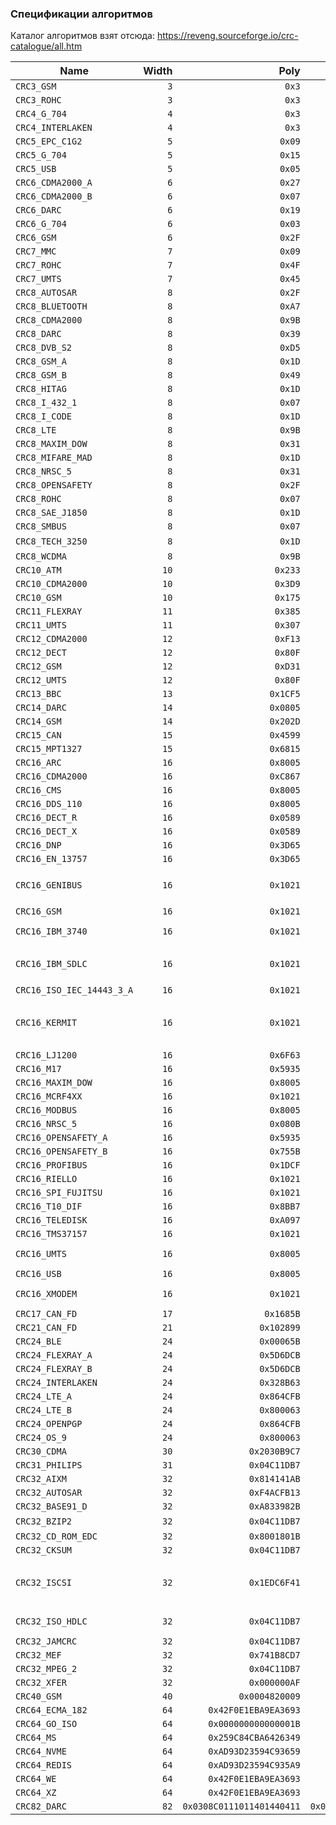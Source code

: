 ### Спецификации алгоритмов
Каталог алгоритмов взят отсюда: https://reveng.sourceforge.io/crc-catalogue/all.htm

| Name | Width | Poly | Init | RefIn | RefOut | XorOut | Check | Residue | Aliases |
| ---- | ----: | ---: | ---: | ----: | -----: | -----: | ----: | ------: | ------- |
|`CRC3_GSM`|`3`|`0x3`|`0x0`|`false`|`false`|`0x7`|`0x4`|`0x2`||
|`CRC3_ROHC`|`3`|`0x3`|`0x7`|`true`|`true`|`0x0`|`0x6`|`0x0`||
|`CRC4_G_704`|`4`|`0x3`|`0x0`|`true`|`true`|`0x0`|`0x7`|`0x0`|`CRC4_ITU`|
|`CRC4_INTERLAKEN`|`4`|`0x3`|`0xF`|`false`|`false`|`0xF`|`0xB`|`0x2`||
|`CRC5_EPC_C1G2`|`5`|`0x09`|`0x09`|`false`|`false`|`0x00`|`0x00`|`0x00`|`CRC5_EPC`|
|`CRC5_G_704`|`5`|`0x15`|`0x00`|`true`|`true`|`0x00`|`0x07`|`0x00`|`CRC5_ITU`|
|`CRC5_USB`|`5`|`0x05`|`0x1F`|`true`|`true`|`0x1F`|`0x19`|`0x06`||
|`CRC6_CDMA2000_A`|`6`|`0x27`|`0x3F`|`false`|`false`|`0x00`|`0x0D`|`0x00`||
|`CRC6_CDMA2000_B`|`6`|`0x07`|`0x3F`|`false`|`false`|`0x00`|`0x3B`|`0x00`||
|`CRC6_DARC`|`6`|`0x19`|`0x00`|`true`|`true`|`0x00`|`0x26`|`0x00`||
|`CRC6_G_704`|`6`|`0x03`|`0x00`|`true`|`true`|`0x00`|`0x06`|`0x00`|`CRC6_ITU`|
|`CRC6_GSM`|`6`|`0x2F`|`0x00`|`false`|`false`|`0x3F`|`0x13`|`0x3A`||
|`CRC7_MMC`|`7`|`0x09`|`0x00`|`false`|`false`|`0x00`|`0x75`|`0x00`||
|`CRC7_ROHC`|`7`|`0x4F`|`0x7F`|`true`|`true`|`0x00`|`0x53`|`0x00`||
|`CRC7_UMTS`|`7`|`0x45`|`0x00`|`false`|`false`|`0x00`|`0x61`|`0x00`||
|`CRC8_AUTOSAR`|`8`|`0x2F`|`0xFF`|`false`|`false`|`0xFF`|`0xDF`|`0x42`||
|`CRC8_BLUETOOTH`|`8`|`0xA7`|`0x00`|`true`|`true`|`0x00`|`0x26`|`0x00`||
|`CRC8_CDMA2000`|`8`|`0x9B`|`0xFF`|`false`|`false`|`0x00`|`0xDA`|`0x00`||
|`CRC8_DARC`|`8`|`0x39`|`0x00`|`true`|`true`|`0x00`|`0x15`|`0x00`||
|`CRC8_DVB_S2`|`8`|`0xD5`|`0x00`|`false`|`false`|`0x00`|`0xBC`|`0x00`||
|`CRC8_GSM_A`|`8`|`0x1D`|`0x00`|`false`|`false`|`0x00`|`0x37`|`0x00`||
|`CRC8_GSM_B`|`8`|`0x49`|`0x00`|`false`|`false`|`0xFF`|`0x94`|`0x53`||
|`CRC8_HITAG`|`8`|`0x1D`|`0xFF`|`false`|`false`|`0x00`|`0xB4`|`0x00`||
|`CRC8_I_432_1`|`8`|`0x07`|`0x00`|`false`|`false`|`0x55`|`0xA1`|`0xAC`|`CRC8_ITU`|
|`CRC8_I_CODE`|`8`|`0x1D`|`0xFD`|`false`|`false`|`0x00`|`0x7E`|`0x00`||
|`CRC8_LTE`|`8`|`0x9B`|`0x00`|`false`|`false`|`0x00`|`0xEA`|`0x00`||
|`CRC8_MAXIM_DOW`|`8`|`0x31`|`0x00`|`true`|`true`|`0x00`|`0xA1`|`0x00`|`CRC8_MAXIM`|
|`CRC8_MIFARE_MAD`|`8`|`0x1D`|`0xC7`|`false`|`false`|`0x00`|`0x99`|`0x00`||
|`CRC8_NRSC_5`|`8`|`0x31`|`0xFF`|`false`|`false`|`0x00`|`0xF7`|`0x00`||
|`CRC8_OPENSAFETY`|`8`|`0x2F`|`0x00`|`false`|`false`|`0x00`|`0x3E`|`0x00`||
|`CRC8_ROHC`|`8`|`0x07`|`0xFF`|`true`|`true`|`0x00`|`0xD0`|`0x00`||
|`CRC8_SAE_J1850`|`8`|`0x1D`|`0xFF`|`false`|`false`|`0xFF`|`0x4B`|`0xC4`||
|`CRC8_SMBUS`|`8`|`0x07`|`0x00`|`false`|`false`|`0x00`|`0xF4`|`0x00`||
|`CRC8_TECH_3250`|`8`|`0x1D`|`0xFF`|`true`|`true`|`0x00`|`0x97`|`0x00`|`CRC8_AES`, `CRC8_EBU`|
|`CRC8_WCDMA`|`8`|`0x9B`|`0x00`|`true`|`true`|`0x00`|`0x25`|`0x00`||
|`CRC10_ATM`|`10`|`0x233`|`0x000`|`false`|`false`|`0x000`|`0x199`|`0x000`|`CRC10_I_610`|
|`CRC10_CDMA2000`|`10`|`0x3D9`|`0x3FF`|`false`|`false`|`0x000`|`0x233`|`0x000`||
|`CRC10_GSM`|`10`|`0x175`|`0x000`|`false`|`false`|`0x3FF`|`0x12A`|`0x0C6`||
|`CRC11_FLEXRAY`|`11`|`0x385`|`0x01A`|`false`|`false`|`0x000`|`0x5A3`|`0x000`||
|`CRC11_UMTS`|`11`|`0x307`|`0x000`|`false`|`false`|`0x000`|`0x061`|`0x000`||
|`CRC12_CDMA2000`|`12`|`0xF13`|`0xFFF`|`false`|`false`|`0x000`|`0xD4D`|`0x000`||
|`CRC12_DECT`|`12`|`0x80F`|`0x000`|`false`|`false`|`0x000`|`0xF5B`|`0x000`||
|`CRC12_GSM`|`12`|`0xD31`|`0x000`|`false`|`false`|`0xFFF`|`0xB34`|`0x178`||
|`CRC12_UMTS`|`12`|`0x80F`|`0x000`|`false`|`true`|`0x000`|`0xDAF`|`0x000`|`CRC12_3GPP`|
|`CRC13_BBC`|`13`|`0x1CF5`|`0x0000`|`false`|`false`|`0x0000`|`0x04FA`|`0x0000`||
|`CRC14_DARC`|`14`|`0x0805`|`0x0000`|`true`|`true`|`0x0000`|`0x082D`|`0x0000`||
|`CRC14_GSM`|`14`|`0x202D`|`0x0000`|`false`|`false`|`0x3FFF`|`0x30AE`|`0x031E`||
|`CRC15_CAN`|`15`|`0x4599`|`0x0000`|`false`|`false`|`0x0000`|`0x059E`|`0x0000`||
|`CRC15_MPT1327`|`15`|`0x6815`|`0x0000`|`false`|`false`|`0x0001`|`0x2566`|`0x6815`||
|`CRC16_ARC`|`16`|`0x8005`|`0x0000`|`true`|`true`|`0x0000`|`0xBB3D`|`0x0000`|`CRC16_LHA`|
|`CRC16_CDMA2000`|`16`|`0xC867`|`0xFFFF`|`false`|`false`|`0x0000`|`0x4C06`|`0x0000`||
|`CRC16_CMS`|`16`|`0x8005`|`0xFFFF`|`false`|`false`|`0x0000`|`0xAEE7`|`0x0000`||
|`CRC16_DDS_110`|`16`|`0x8005`|`0x800D`|`false`|`false`|`0x0000`|`0x9ECF`|`0x0000`||
|`CRC16_DECT_R`|`16`|`0x0589`|`0x0000`|`false`|`false`|`0x0001`|`0x007E`|`0x0589`||
|`CRC16_DECT_X`|`16`|`0x0589`|`0x0000`|`false`|`false`|`0x0000`|`0x007F`|`0x0000`||
|`CRC16_DNP`|`16`|`0x3D65`|`0x0000`|`true`|`true`|`0xFFFF`|`0xEA82`|`0x66C5`||
|`CRC16_EN_13757`|`16`|`0x3D65`|`0x0000`|`false`|`false`|`0xFFFF`|`0xC2B7`|`0xA366`||
|`CRC16_GENIBUS`|`16`|`0x1021`|`0xFFFF`|`false`|`false`|`0xFFFF`|`0xD64E`|`0x1D0F`|`CRC16_DARC`, `CRC16_EPC`, `CRC16_EPC_C1G2`, `CRC16_I_CODE`|
|`CRC16_GSM`|`16`|`0x1021`|`0x0000`|`false`|`false`|`0xFFFF`|`0xCE3C`|`0x1D0F`||
|`CRC16_IBM_3740`|`16`|`0x1021`|`0xFFFF`|`false`|`false`|`0x0000`|`0x29B1`|`0x0000`|`CRC16_AUTOSAR`, `CRC16_CCITT_FALSE`|
|`CRC16_IBM_SDLC`|`16`|`0x1021`|`0xFFFF`|`true`|`true`|`0xFFFF`|`0x906E`|`0xF0B8`|`CRC16_ISO_HDLC`, `CRC16_ISO_IEC_14443_3_B`, `CRC16_X_25`|
|`CRC16_ISO_IEC_14443_3_A`|`16`|`0x1021`|`0xC6C6`|`true`|`true`|`0x0000`|`0xBF05`|`0x0000`||
|`CRC16_KERMIT`|`16`|`0x1021`|`0x0000`|`true`|`true`|`0x0000`|`0x2189`|`0x0000`|`CRC16_BLUETOOTH`, `CRC16_CCITT`, `CRC16_CCITT_TRUE`, `CRC16_V_41_LSB`|
|`CRC16_LJ1200`|`16`|`0x6F63`|`0x0000`|`false`|`false`|`0x0000`|`0xBDF4`|`0x0000`||
|`CRC16_M17`|`16`|`0x5935`|`0xFFFF`|`false`|`false`|`0x0000`|`0x772B`|`0x0000`||
|`CRC16_MAXIM_DOW`|`16`|`0x8005`|`0x0000`|`true`|`true`|`0xFFFF`|`0x44C2`|`0xB001`|`CRC16_MAXIM`|
|`CRC16_MCRF4XX`|`16`|`0x1021`|`0xFFFF`|`true`|`true`|`0x0000`|`0x6F91`|`0x0000`||
|`CRC16_MODBUS`|`16`|`0x8005`|`0xFFFF`|`true`|`true`|`0x0000`|`0x4B37`|`0x0000`||
|`CRC16_NRSC_5`|`16`|`0x080B`|`0xFFFF`|`true`|`true`|`0x0000`|`0xA066`|`0x0000`||
|`CRC16_OPENSAFETY_A`|`16`|`0x5935`|`0x0000`|`false`|`false`|`0x0000`|`0x5D38`|`0x0000`||
|`CRC16_OPENSAFETY_B`|`16`|`0x755B`|`0x0000`|`false`|`false`|`0x0000`|`0x20FE`|`0x0000`||
|`CRC16_PROFIBUS`|`16`|`0x1DCF`|`0xFFFF`|`false`|`false`|`0xFFFF`|`0xA819`|`0xE394`|`CRC16_IEC_61158_2`|
|`CRC16_RIELLO`|`16`|`0x1021`|`0xB2AA`|`true`|`true`|`0x0000`|`0x63D0`|`0x0000`||
|`CRC16_SPI_FUJITSU`|`16`|`0x1021`|`0x1D0F`|`false`|`false`|`0x0000`|`0xE5CC`|`0x0000`|`CRC16_AUG_CCITT`|
|`CRC16_T10_DIF`|`16`|`0x8BB7`|`0x0000`|`false`|`false`|`0x0000`|`0xD0DB`|`0x0000`||
|`CRC16_TELEDISK`|`16`|`0xA097`|`0x0000`|`false`|`false`|`0x0000`|`0x0FB3`|`0x0000`||
|`CRC16_TMS37157`|`16`|`0x1021`|`0x89EC`|`true`|`true`|`0x0000`|`0x26B1`|`0x0000`||
|`CRC16_UMTS`|`16`|`0x8005`|`0x0000`|`false`|`false`|`0x0000`|`0xFEE8`|`0x0000`|`CRC16_BUYPASS`, `CRC16_VERIFONE`|
|`CRC16_USB`|`16`|`0x8005`|`0xFFFF`|`true`|`true`|`0xFFFF`|`0xB4C8`|`0xB001`||
|`CRC16_XMODEM`|`16`|`0x1021`|`0x0000`|`false`|`false`|`0x0000`|`0x31C3`|`0x0000`|`CRC16_ACORN`, `CRC16_LTE`, `CRC16_V_41_MSB`|
|`CRC17_CAN_FD`|`17`|`0x1685B`|`0x00000`|`false`|`false`|`0x00000`|`0x04F03`|`0x00000`||
|`CRC21_CAN_FD`|`21`|`0x102899`|`0x000000`|`false`|`false`|`0x000000`|`0x0ED841`|`0x000000`||
|`CRC24_BLE`|`24`|`0x00065B`|`0x555555`|`true`|`true`|`0x000000`|`0xC25A56`|`0x000000`||
|`CRC24_FLEXRAY_A`|`24`|`0x5D6DCB`|`0xFEDCBA`|`false`|`false`|`0x000000`|`0x7979BD`|`0x000000`||
|`CRC24_FLEXRAY_B`|`24`|`0x5D6DCB`|`0xABCDEF`|`false`|`false`|`0x000000`|`0x1F23B8`|`0x000000`||
|`CRC24_INTERLAKEN`|`24`|`0x328B63`|`0xFFFFFF`|`false`|`false`|`0xFFFFFF`|`0xB4F3E6`|`0x144E63`||
|`CRC24_LTE_A`|`24`|`0x864CFB`|`0x000000`|`false`|`false`|`0x000000`|`0xCDE703`|`0x000000`||
|`CRC24_LTE_B`|`24`|`0x800063`|`0x000000`|`false`|`false`|`0x000000`|`0x23EF52`|`0x000000`||
|`CRC24_OPENPGP`|`24`|`0x864CFB`|`0xB704CE`|`false`|`false`|`0x000000`|`0x21CF02`|`0x000000`||
|`CRC24_OS_9`|`24`|`0x800063`|`0xFFFFFF`|`false`|`false`|`0xFFFFFF`|`0x200FA5`|`0x800FE3`||
|`CRC30_CDMA`|`30`|`0x2030B9C7`|`0x3FFFFFFF`|`false`|`false`|`0x3FFFFFFF`|`0x04C34ABF`|`0x34EFA55A`||
|`CRC31_PHILIPS`|`31`|`0x04C11DB7`|`0x7FFFFFFF`|`false`|`false`|`0x7FFFFFFF`|`0x0CE9E46C`|`0x4EAF26F1`||
|`CRC32_AIXM`|`32`|`0x814141AB`|`0x00000000`|`false`|`false`|`0x00000000`|`0x3010BF7F`|`0x00000000`||
|`CRC32_AUTOSAR`|`32`|`0xF4ACFB13`|`0xFFFFFFFF`|`true`|`true`|`0xFFFFFFFF`|`0x1697D06A`|`0x904CDDBF`||
|`CRC32_BASE91_D`|`32`|`0xA833982B`|`0xFFFFFFFF`|`true`|`true`|`0xFFFFFFFF`|`0x87315576`|`0x45270551`||
|`CRC32_BZIP2`|`32`|`0x04C11DB7`|`0xFFFFFFFF`|`false`|`false`|`0xFFFFFFFF`|`0xFC891918`|`0xC704DD7B`|`CRC32_AAL5`, `CRC32_DECT_B`|
|`CRC32_CD_ROM_EDC`|`32`|`0x8001801B`|`0x00000000`|`true`|`true`|`0x00000000`|`0x6EC2EDC4`|`0x00000000`||
|`CRC32_CKSUM`|`32`|`0x04C11DB7`|`0x00000000`|`false`|`false`|`0xFFFFFFFF`|`0x765E7680`|`0xC704DD7B`|`CRC32_POSIX`|
|`CRC32_ISCSI`|`32`|`0x1EDC6F41`|`0xFFFFFFFF`|`true`|`true`|`0xFFFFFFFF`|`0xE3069283`|`0xB798B438`|`CRC32_BASE91_C`, `CRC32_CASTAGNOLI`, `CRC32_INTERLAKEN`, `CRC32_NVME`|
|`CRC32_ISO_HDLC`|`32`|`0x04C11DB7`|`0xFFFFFFFF`|`true`|`true`|`0xFFFFFFFF`|`0xCBF43926`|`0xDEBB20E3`|`CRC32_ADCCP`, `CRC32_V_42`, `CRC32_XZ`|
|`CRC32_JAMCRC`|`32`|`0x04C11DB7`|`0xFFFFFFFF`|`true`|`true`|`0x00000000`|`0x340BC6D9`|`0x00000000`||
|`CRC32_MEF`|`32`|`0x741B8CD7`|`0xFFFFFFFF`|`true`|`true`|`0x00000000`|`0xD2C22F51`|`0x00000000`||
|`CRC32_MPEG_2`|`32`|`0x04C11DB7`|`0xFFFFFFFF`|`false`|`false`|`0x00000000`|`0x0376E6E7`|`0x00000000`||
|`CRC32_XFER`|`32`|`0x000000AF`|`0x00000000`|`false`|`false`|`0x00000000`|`0xBD0BE338`|`0x00000000`||
|`CRC40_GSM`|`40`|`0x0004820009`|`0x0000000000`|`false`|`false`|`0xFFFFFFFFFF`|`0xD4164FC646`|`0xC4FF8071FF`||
|`CRC64_ECMA_182`|`64`|`0x42F0E1EBA9EA3693`|`0x0000000000000000`|`false`|`false`|`0x0000000000000000`|`0x6C40DF5F0B497347`|`0x0000000000000000`||
|`CRC64_GO_ISO`|`64`|`0x000000000000001B`|`0xFFFFFFFFFFFFFFFF`|`true`|`true`|`0xFFFFFFFFFFFFFFFF`|`0xB90956C775A41001`|`0x5300000000000000`||
|`CRC64_MS`|`64`|`0x259C84CBA6426349`|`0xFFFFFFFFFFFFFFFF`|`true`|`true`|`0x0000000000000000`|`0x75D4B74F024ECEEA`|`0x0000000000000000`||
|`CRC64_NVME`|`64`|`0xAD93D23594C93659`|`0xFFFFFFFFFFFFFFFF`|`true`|`true`|`0xFFFFFFFFFFFFFFFF`|`0xAE8B14860A799888`|`0xF310303B2B6F6E42`||
|`CRC64_REDIS`|`64`|`0xAD93D23594C935A9`|`0x0000000000000000`|`true`|`true`|`0x0000000000000000`|`0xE9C6D914C4B8D9CA`|`0x0000000000000000`||
|`CRC64_WE`|`64`|`0x42F0E1EBA9EA3693`|`0xFFFFFFFFFFFFFFFF`|`false`|`false`|`0xFFFFFFFFFFFFFFFF`|`0x62EC59E3F1A4F00A`|`0xFCACBEBD5931A992`||
|`CRC64_XZ`|`64`|`0x42F0E1EBA9EA3693`|`0xFFFFFFFFFFFFFFFF`|`true`|`true`|`0xFFFFFFFFFFFFFFFF`|`0x995DC9BBDF1939FA`|`0x49958C9ABD7D353F`|`CRC64_GO_ECMA`|
|`CRC82_DARC`|`82`|`0x0308C0111011401440411`|`0x000000000000000000000`|`true`|`true`|`0x000000000000000000000`|`0x09EA83F625023801FD612`|`0x000000000000000000000`||
